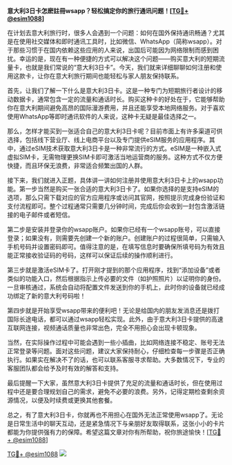 **意大利3日卡怎麽註冊wsapp？轻松搞定你的旅行通讯问题！[[TG💪+ @esim1088](https://t.me/s/esim1088)]**

在计划去意大利旅行时，很多人会遇到一个问题：如何在国外保持通讯畅通？尤其是在使用社交媒体和即时通讯工具时，比如微信、WhatsApp（简称wsapp）。对于那些习惯于在国内依赖这些应用的人来说，出国后可能因为网络限制而感到困扰。幸运的是，现在有一种便捷的方式可以解决这个问题——购买意大利的短期流量卡，也就是我们常说的“意大利3日卡”。今天，我们就来详细聊聊如何注册和使用这款卡，让你在意大利旅行期间也能轻松与家人朋友保持联系。

首先，让我们了解一下什么是意大利3日卡。这是一种专门为短期旅行者设计的移动数据卡，通常包含一定的流量和通话时长。购买这种卡的好处在于，它能够帮助你在意大利期间避免高昂的国际漫游费用，并且还能享受本地网络服务。对于喜欢使用WhatsApp等即时通讯软件的人来说，这种卡无疑是最佳选择之一。

那么，怎样才能买到一张适合自己的意大利3日卡呢？目前市面上有许多渠道可供选择，包括线下营业厅、线上电商平台以及专门提供eSIM服务的应用程序。其中，通过eSIM技术获取意大利3日卡是一种非常流行的方式。eSIM是一种嵌入式虚拟SIM卡，无需物理更换SIM卡即可激活当地运营商的服务。这种方式不仅方便快捷，而且环保无浪费，非常适合频繁出国的人群。

接下来，我们就进入正题，具体讲一讲如何注册并使用意大利3日卡上的wsapp功能。第一步当然是购买一张合适的意大利3日卡了。如果你选择的是支持eSIM的选项，那么只需下载对应的官方应用程序或访问其官网，按照提示完成身份验证和支付流程即可。整个过程通常只需要几分钟时间，完成后你会收到一封包含激活链接的电子邮件或者短信。

第二步是安装并登录你的wsapp账户。如果你已经有一个wsapp账号，可以直接登录；如果没有，则需要先创建一个新的账户。创建账户的过程很简单，只需输入手机号码并设置密码即可。值得注意的是，在填写信息时要确保所填号码为有效且能正常接收验证码的号码，这样可以保证后续的操作顺利进行。

第三步就是激活eSIM卡了。打开刚才提到的那个应用程序，找到“添加设备”或者类似的功能入口，然后根据指示上传必要的文件（如护照照片）以证明你的身份。一旦审核通过，系统会自动将配置文件发送到你的手机上，此时你的设备就已经成功绑定了新的意大利号码啦！

第四步就是开始享受wsapp带来的便利吧！无论是给国内的朋友发消息还是拨打国际长途电话，都可以通过wsapp轻松实现。此外，由于意大利3日卡提供的高速互联网连接，视频通话质量也非常出色，完全不用担心会出现卡顿现象。

当然，在实际操作过程中可能会遇到一些小插曲，比如网络连接不稳定、账号无法正常登录等问题。面对这些问题，建议大家保持耐心，仔细检查每一步骤是否正确执行。如果实在解决不了的话，也可以联系客服寻求帮助。大多数情况下，专业的客服团队都会给予及时有效的解答和支持。

最后提醒一下大家，虽然意大利3日卡提供了充足的流量和通话时长，但在使用过程中还是要合理规划自己的需求，避免不必要的浪费。另外，记得定期检查剩余资源情况，以便及时续费或更换其他套餐。

总之，有了意大利3日卡，你就再也不用担心在国外无法正常使用wsapp了。无论是日常生活中的聊天互动，还是紧急情况下与亲朋好友取得联系，这张小小的卡片都能为你提供强有力的保障。希望这篇文章对你有所帮助，祝你旅途愉快！[[TG💪+ @esim1088](https://t.me/s/esim1088)]

[TG💪+ @esim1088](https://t.me/s/esim1088) ![](https://i.postimg.cc/4NQfJmqS/Snipaste-2025-05-13-00-14-12.png)
